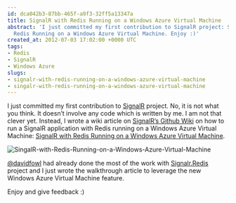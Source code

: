 ```yaml
---
id: dca042b3-87bb-465f-a9f3-32ff5a13347a
title: SignalR with Redis Running on a Windows Azure Virtual Machine
abstract: 'I just committed my first contribution to SignalR project: SignalR with
  Redis Running on a Windows Azure Virtual Machine. Enjoy :)'
created_at: 2012-07-03 17:02:00 +0000 UTC
tags:
- Redis
- SignalR
- Windows Azure
slugs:
- signalr-with-redis-running-on-a-windows-azure-virtual-machine
- singalr-with-redis-running-on-a-windows-azure-virtual-machine
---
```


<p>I just committed my first contribution to <a title="https://github.com/SignalR/SignalR" href="https://github.com/SignalR/SignalR">SignalR</a> project. No, it is not what you think. It doesn&rsquo;t involve any code which is written by me. I am not that clever yet. Instead, I wrote a wiki article on <a title="https://github.com/SignalR/SignalR/wiki" href="https://github.com/SignalR/SignalR/wiki">SignalR&rsquo;s Github Wiki</a> on how to run a SignalR application with Redis running on a Windows Azure Virtual Machine: <a href="https://github.com/SignalR/SignalR/wiki/SignalR-with-Redis-Running-on-a-Windows-Azure-Virtual-Machine" title="https://github.com/SignalR/SignalR/wiki/SignalR-with-Redis-Running-on-a-Windows-Azure-Virtual-Machine">SignalR with Redis Running on a Windows Azure Virtual Machine</a>.</p>
<p><img src="https://www.tugberkugurlu.com/Content/Images/UploadedByAuthors/105/SingalR-with-Redis-Running-on-a-Windows-Azure-Virtual-Machine_16_small.PNG" title="SingalR-with-Redis-Running-on-a-Windows-Azure-Virtual-Machine" alt="SingalR-with-Redis-Running-on-a-Windows-Azure-Virtual-Machine" /></p>
<p><a title="https://twitter.com/davidfowl" href="https://twitter.com/davidfowl">@davidfowl</a> had already done the most of the work with <a title="https://github.com/SignalR/SignalR.Redis" href="https://github.com/SignalR/SignalR.Redis">Signalr.Redis</a> project and I just wrote the walkthrough article to leverage the new Windows Azure Virtual Machine feature.</p>
<p>Enjoy and give feedback :)</p>
